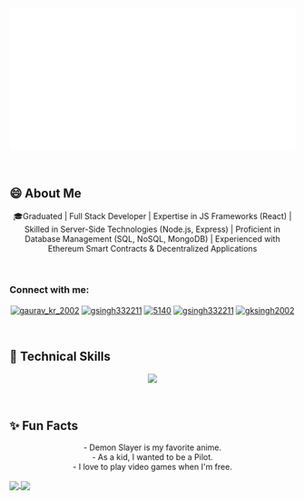 <p align="center">
  <img src="https://github.com/GSingh2432002/GSingh2432002/blob/main/header.svg" alt="my banner"></a>
</p>

<br>

## 😄 About Me
<p align="center">🎓Graduated | Full Stack Developer | Expertise in JS Frameworks (React) | Skilled in Server-Side Technologies (Node.js, Express) | Proficient in Database Management (SQL, NoSQL, MongoDB) | Experienced with Ethereum Smart Contracts & Decentralized Applications </p>
<br>

<h3 align="left">Connect with me:</h3>
<p align="center">
<a href="https://twitter.com/gaurav_kr_2002" target="blank"><img align="center" src="https://raw.githubusercontent.com/rahuldkjain/github-profile-readme-generator/master/src/images/icons/Social/twitter.svg" alt="gaurav_kr_2002" height="30" width="40" /></a>
<a href="https://www.leetcode.com/gsingh332211" target="blank"><img align="center" src="https://raw.githubusercontent.com/rahuldkjain/github-profile-readme-generator/master/src/images/icons/Social/leet-code.svg" alt="gsingh332211" height="30" width="40" /></a>
<a href="https://discord.gg/5140" target="blank"><img align="center" src="https://raw.githubusercontent.com/rahuldkjain/github-profile-readme-generator/master/src/images/icons/Social/discord.svg" alt="5140" height="30" width="40" /></a>
<a href="https://www.hackerrank.com/gsingh332211" target="blank"><img align="center" src="https://raw.githubusercontent.com/rahuldkjain/github-profile-readme-generator/master/src/images/icons/Social/hackerrank.svg" alt="gsingh332211" height="30" width="40" /></a>
<a href="https://auth.geeksforgeeks.org/user/gksingh2002" target="blank"><img align="center" src="https://raw.githubusercontent.com/rahuldkjain/github-profile-readme-generator/master/src/images/icons/Social/geeks-for-geeks.svg" alt="gksingh2002" height="30" width="40" /></a>
</p>
<br>

## 💼 Technical Skills

<p align="center">
  <a href="https://skillicons.dev">
    <img src="https://skillicons.dev/icons?i=js,py,ts,html,css,bootstrap,tailwind,react,redux,express,mongodb,sqlite,mysql,appwrite,firebase,nodejs,bash,linux,postman,git,github,vscode,netlify,vite,vercel" />
  </a>
</p>
<br>

## ✨ Fun Facts 
<p align="center">
- Demon Slayer is my favorite anime.
  <br>
- As a kid, I wanted to be a Pilot.
  <br>
- I love to play video games when I'm free.
</p>

<a href="https://github.com/anuraghazra/github-readme-stats">
  <img height=200 align="center" src="https://github-readme-stats.vercel.app/api?username=GSingh2432002" />
</a>
<a href="https://github.com/anuraghazra/convoychat">
  <img height=200 align="center" src="https://github-readme-stats.vercel.app/api/top-langs?username=GSingh2432002&layout=compact&langs_count=8&card_width=320" />
</a>


